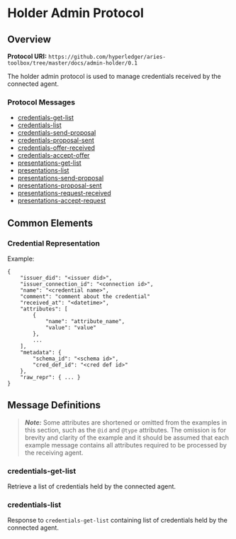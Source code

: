 Holder Admin Protocol
=====================

## Overview

**Protocol URI:** `https://github.com/hyperledger/aries-toolbox/tree/master/docs/admin-holder/0.1`

The holder admin protocol is used to manage credentials received by the
connected agent.

### Protocol Messages
- [credentials-get-list](#credentials-get-list)
- [credentials-list](#credentials-list)
- [credentials-send-proposal](#credentials-send-proposal)
- [credentials-proposal-sent](#credentials-proposal-sent)
- [credentials-offer-received](#credentials-offer-received)
- [credentials-accept-offer](#credentials-accept)
- [presentations-get-list](#presentations-get-list)
- [presentations-list](#presentations-list)
- [presentations-send-proposal](#presentations-send-proposal)
- [presentations-proposal-sent](#presentations-proposal-sent)
- [presentations-request-received](#presentations-request-received)
- [presentations-accept-request](#presentations-accept-request)


## Common Elements

### Credential Representation

Example:

```jsonc
{
	"issuer_did": "<issuer did>",
	"issuer_connection_id": "<connection id>",
	"name": "<credential name>",
	"comment": "comment about the credential"
	"received_at": "<datetime>",
	"attributes": [
		{
			"name": "attribute_name",
			"value": "value"
		},
		...
	],
	"metadata": {
		"schema_id": "<schema id>",
		"cred_def_id": "<cred def id>"
	},
	"raw_repr": { ... }
}
```


## Message Definitions

> _**Note:**_ Some attributes are shortened or omitted from the examples in this
> section, such as the `@id` and `@type` attributes. The omission is for brevity
> and clarity of the example and it should be assumed that each example message
> contains all attributes required to be processed by the receiving agent.

### credentials-get-list
Retrieve a list of credentials held by the connected agent.

### credentials-list
Response to `credentials-get-list` containing list of credentials held by the
connected agent.
